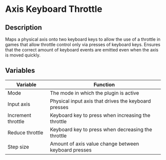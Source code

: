 # Axis Keyboard Throttle

## Description

Maps a physical axis onto two keyboard keys to allow the use of a throttle in games that allow throttle control only via presses of keyboard keys. Ensures that the correct amount of keyboard events are emitted even when the axis is moved quickly.

## Variables

| Variable           | Function                                             |
| ------------------ | ---------------------------------------------------- |
| Mode               | The mode in which the plugin is active               |
| Input axis         | Physical input axis that drives the keyboard presses |
| Increment throttle | Keyboard key to press when increasing the throttle   |
| Reduce throttle    | Keyboard key to press when decreasing  the throttle  |
| Step size          | Amount of axis value change between keyboard presses |


